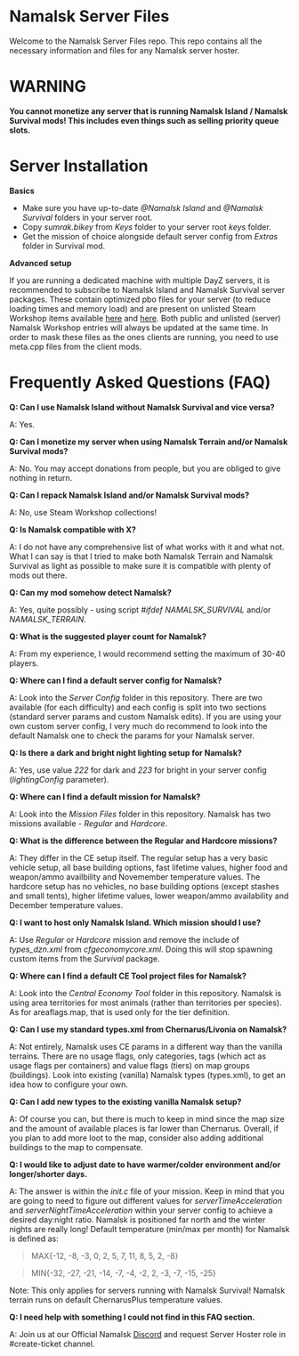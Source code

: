 # Namalsk Server Files
Welcome to the Namalsk Server Files repo.
This repo contains all the necessary information and files for any Namalsk server hoster.

# WARNING
**You cannot monetize any server that is running Namalsk Island / Namalsk Survival mods! This includes even things such as selling priority queue slots.**

# Server Installation

**Basics**

* Make sure you have up-to-date *@Namalsk Island* and *@Namalsk Survival* folders in your server root.
* Copy *sumrak.bikey* from *Keys* folder to your server root *keys* folder.
* Get the mission of choice alongside default server config from *Extras* folder in Survival mod.

**Advanced setup**

If you are running a dedicated machine with multiple DayZ servers, it is recommended to subscribe to Namalsk Island and Namalsk Survival server packages. These contain optimized pbo files for your server (to reduce loading times and memory load) and are present on unlisted Steam Workshop items available [here](https://media.tenor.com/images/78ed59c71a9472e868490638d61d23e6/tenor.gif) and [here](https://media.tenor.com/images/78ed59c71a9472e868490638d61d23e6/tenor.gif). Both public and unlisted (server) Namalsk Workshop entries will always be updated at the same time. In order to mask these files as the ones clients are running, you need to use meta.cpp files from the client mods.

# Frequently Asked Questions (FAQ)
**Q: Can I use Namalsk Island without Namalsk Survival and vice versa?**

A: Yes.

**Q: Can I monetize my server when using Namalsk Terrain and/or Namalsk Survival mods?**

A: No. You may accept donations from people, but you are obliged to give nothing in return.

**Q: Can I repack Namalsk Island and/or Namalsk Survival mods?**

A: No, use Steam Workshop collections!

**Q: Is Namalsk compatible with X?**

A: I do not have any comprehensive list of what works with it and what not. What I can say is that I tried to make both Namalsk Terrain and Namalsk Survival as light as possible to make sure it is compatible with plenty of mods out there.

**Q: Can my mod somehow detect Namalsk?**

A: Yes, quite possibly - using script *#ifdef NAMALSK_SURVIVAL* and/or *NAMALSK_TERRAIN*.

**Q: What is the suggested player count for Namalsk?**

A: From my experience, I would recommend setting the maximum of 30-40 players.

**Q: Where can I find a default server config for Namalsk?**

A: Look into the *Server Config* folder in this repository. There are two available (for each difficulty) and each config is split into two sections (standard server params and custom Namalsk edits). If you are using your own custom server config, I very much do recommend to look into the default Namalsk one to check the params for your Namalsk server.

**Q: Is there a dark and bright night lighting setup for Namalsk?**

A: Yes, use value *222* for dark and *223* for bright in your server config (*lightingConfig* parameter).

**Q: Where can I find a default mission for Namalsk?**

A: Look into the *Mission Files* folder in this repository. Namalsk has two missions available - *Regular* and *Hardcore*.

**Q: What is the difference between the Regular and Hardcore missions?**

A: They differ in the CE setup itself. The regular setup has a very basic vehicle setup, all base building options, fast lifetime values, higher food and weapon/ammo availbility and Novemember temperature values. The hardcore setup has no vehicles, no base building options (except stashes and small tents), higher lifetime values, lower weapon/ammo availability and December temperature values.

**Q: I want to host only Namalsk Island. Which mission should I use?**

A: Use *Regular* or *Hardcore* mission and remove the include of *types_dzn.xml* from *cfgeconomycore.xml*. Doing this will stop spawning custom items from the *Survival* package.

**Q: Where can I find a default CE Tool project files for Namalsk?**

A: Look into the *Central Economy Tool* folder in this repository. Namalsk is using area territories for most animals (rather than territories per species). As for areaflags.map, that is used only for the tier definition.

**Q: Can I use my standard types.xml from Chernarus/Livonia on Namalsk?**

A: Not entirely, Namalsk uses CE params in a different way than the vanilla terrains. There are no usage flags, only categories, tags (which act as usage flags per containers) and value flags (tiers) on map groups (buildings). Look into existing (vanilla) Namalsk types (types.xml), to get an idea how to configure your own.

**Q: Can I add new types to the existing vanilla Namalsk setup?**

A: Of course you can, but there is much to keep in mind since the map size and the amount of available places is far lower than Chernarus. Overall, if you plan to add more loot to the map, consider also adding additional buildings to the map to compensate.

**Q: I would like to adjust date to have warmer/colder environment and/or longer/shorter days.**

A: The answer is within the *init.c* file of your mission. Keep in mind that you are going to need to figure out different values for *serverTimeAcceleration* and *serverNightTimeAcceleration* within your server config to achieve a desired day:night ratio. Namalsk is positioned far north and the winter nights are really long!
Default temperature (min/max per month) for Namalsk is defined as:

> MAX{-12,  -8,  -3,   0,   2,   5,   7,  11,   8,   5,   2,  -8}

> MIN{-32, -27, -21, -14,  -7,  -4,  -2,   2,  -3,  -7, -15, -25}

Note: This only applies for servers running with Namalsk Survival! Namalsk terrain runs on default ChernarusPlus temperature values.

**Q: I need help with something I could not find in this FAQ section.**

A: Join us at our Official Namalsk [Discord](https://discord.com/invite/gK7HRDN) and request Server Hoster role in #create-ticket channel.
